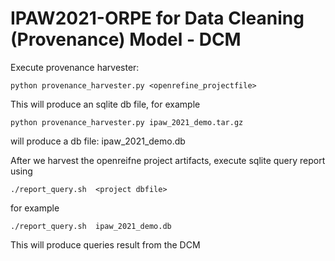 # IPAW2021-ORPE for Data Cleaning (Provenance) Model - DCM

Execute provenance harvester:
```
python provenance_harvester.py <openrefine_projectfile>
```
This will produce an sqlite db file, for example
```
python provenance_harvester.py ipaw_2021_demo.tar.gz
```
will produce a db file: ipaw_2021_demo.db


After we harvest the openreifne project artifacts, execute sqlite query report using
```
./report_query.sh  <project dbfile>
```
for example
```
./report_query.sh  ipaw_2021_demo.db
```
This will produce queries result from the DCM
